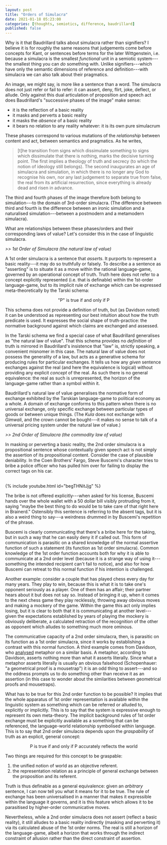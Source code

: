```yaml
---
layout: post
title: "Orders of Simulacra"
date: 2021-01-18 05:23:00
categories: [thoughts, semiotics, difference, baudrillard]
published: false
---
```


Why is it that Baudrillard talks about simulacra rather than signifiers? I believe it is for roughly the same reasons that judgements come before concepts for Kant, or sentences before terms for the later Wittgenstein, i.e. because a simulacra is the smallest _functional_ unit in a semiotic system---the smallest thing you can _do_ something with. Unlike signifiers---which have only the semantic dimensions of reference and definition---with simulacra we can also talk about their pragmatics.

An image, we might say, is more like a sentence than a word. The simulacra does not just refer or fail to refer: it can assert, deny, flirt, joke, deflect, or allude. Only against this dual articulation of proposition and speech act does Baudrillard's "successive phases of the image" make sense:

- it is the reflection of a basic reality
- it masks and perverts a basic reality
- it masks the _absence_ of a basic reality
- it bears no relation to any reality whatever: it is its own pure simulacrum

These phases correspond to various mutations of the _relationship_ between content and act, between semantics and pragmatics. As he writes,

> [t]he transition from signs which dissimulate something to signs which dissimulate that there is nothing, marks the decisive turning point. The first implies a theology of truth and secrecy (to which the notion of ideology still belongs). The second inaugurates an age of simulacra and simulation, in which there is no longer any God to recognise his own, nor any last judgement to separate true from false, the real from its artificial resurrection, since everything is already dead and risen in advance.

The third and fourth phases of the image therefore both belong to simulation---to the domain of 3rd-order simulacra. (The difference between third and fourth is the difference between an ironic simulation and a naturalised simulation---between a postmodern and a metamodern simulacra).

What are relationships between these phases/orders and their corresponding laws of value? Let's consider this in the case of linguistic simulacra.
<br />

_>> 1st Order of Simulacra (the natural law of value)_

A 1st order simulacra is a sentence that _asserts_. It purports to represent a basic reality---it may do so truthfully or falsely. To describe a a sentence as "asserting" is to situate it as a move within the rational language-game, governed by an operational concept of truth. Truth here does not refer to a concept explicitly represented (i.e. that is definable) within the 1st-order language-game, but to its implicit rule of exchange which can be expressed meta-theoretically by the Tarski schema:

<p align="center">"P" is true if and only if P</p>

This schema does not provide a definition of truth, but (as Davidson noted) it can be understood as representing our best intuition about how the truth predicate is used. It expresses the social shape of truth-practice: the normative background against which claims are exchanged and assessed.

In the Tarski schema we find a special case of what Baudrillard generalises as "the natural law of value". That this schema provides no _definition_ of truth is mirrored in Baudrillard's insistence that "law" is, strictly speaking, a convenient misnomer in this case. The natural law of value does not possess the generality of a law, but acts as a generative schema for producing rules for particular exchanges. It tells us how any _given_ sentence exchanges against the real (and here the equivalence is logical) without providing any explicit _concept_ of the real. As such there is no general equivalence: the real as such is unrepresented, the horizon of the language-game rather than a symbol within it.

Baudrillard's natural law of value generalises the normative form of exchange exhibited by the Tarskian language-game to political economy as a whole. A domain of exchange conforms to this pattern when there is no universal exchange, only specific exchange between particular types of goods or between unique things. (The _Kula_ does not exchange with _Gimwali_, and the crown cannot be bought---it makes no sense to talk of a universal pricing system under the natural law of value.)
<br />

_>> 2nd Order of Simulacra (the commodity law of value)_

In masking or perverting a basic reality, the 2nd order simulacra is a propositional sentence whose contextually given speech act is not simply the assertion of its propositional content. Consider the case of plausible deniability. In the Coen Brothers' Fargo, Steve Buscemi's character tries to bribe a police officer who has pulled him over for failing to display the correct tags on his car.

<br />
{% include youtube.html id="begTHNitJjg" %}
<br />

The bribe is not offered explicitly---when asked for his license, Buscemi hands over the whole wallet with a 50 dollar bill visibly protruding from it, saying "maybe the best thing to do would be to take care of that right here in Brainerd." Ostensibly this sentence is referring to the absent tags, but it is also a weird thing to say---a weirdness drummed in by Buscemi's repetition of the phrase.

Buscemi is clearly communicating that there's a bribe here for the taking, but in such a way that he can easily deny it if called out. This form of communication is parasitic on a shared knowledge of the normal assertive function of such a statement (its function as 1st order simulacra). Common knowledge of the 1st order function accounts both for why it is able to communicate at a 2nd order level (because it is a strange way of using it---something the intended recipient can't fail to notice), and also for how Buscemi can retreat to this normal function if his intention is challenged.

Another example: consider a couple that has played chess every day for many years. They play to win, because this is what it is to take one's opponent seriously as a player. One of them has an affair; their partner hears about it but does not say so. Instead of bringing it up, when it comes to the next chess game they play recklessly, throwing away obvious moves and making a mockery of the game. Within the game this act only implies losing, but it is clear to both that it is communicating at another level---given the expectations established by years of playing the mockery is obviously deliberate, a calculated retraction of the recognition of the other as opponent which alludes to something much more ominous.

The communicative capacity of a 2nd order simulacra, then, is parasitic on its function as a 1st order simulacra, since it works by establishing a contrast with this normal function. A third example comes from Davidson, who [analysed]({{site.baseurl}}/assets/pdf/davidson-metaphor.pdf) metaphor on a similar basis. A metaphor, according to Davidson, asserts nothing more than what it asserts literally. Since what a metaphor asserts literally is usually an obvious falsehood (Schopenhauer: "a geometrical proof is a mousetrap") it is an odd thing to assert---and so the oddness prompts us to do something other than receive it as an assertion (in this case to wonder about the similarities between geometrical proofs and mousetraps).

What has to be true for this 2nd order function to be possible? It implies that the whole apparatus of 1st order representation is available within the linguistic system as something which can be referred or alluded to, explicitly or implicitly. This is to say that the system is expressive enough to represent its own meta-theory. The implicit background rules of 1st order exchange must be explicitly available as a something that can be referenced, the language-world relationship symbolised within language. This is to say that 2nd order simulacra depends upon the _graspability_ of truth as an explicit, general concept:

<p align="center">P is true if and only if P accurately reflects the world</p>

Two things are required for this concept to be graspable:

1. the unified notion of world as an objective referent.
2. the representation relation as a principle of general exchange between the proposition and its referent.

Truth is thus definable as a general equivalence: given an _arbitrary_ sentence, I can now tell you what it means for it to be true. The rule of exchange has been universalised in a manner that makes it expressible within the language it governs, and it is this feature which allows it to be parasitised by higher-order communicative moves.

Nevertheless, while a 2nd order simulacra does not assert (reflect a basic reality), it still alludes to a basic reality indirectly (masking and perverting it) via its calculated abuse of the 1st order norms. The real is still a horizon of the language-game, albeit a horizon that works through the indirect constraint of allusion rather than the direct constraint of assertion.
